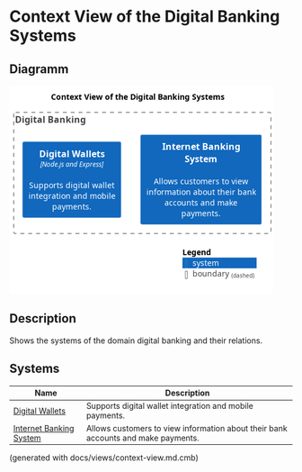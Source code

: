 # Context View of the Digital Banking Systems

## Diagramm
![Context View of the Digital Banking Systems](../../mybank/digital-banking/context-view.png)

## Description
Shows the systems of the domain digital banking and their relations.
## Systems
| Name | Description |
|---|---|
| [Digital Wallets](../../mybank/digital-banking/digital-wallets-system.md) | Supports digital wallet integration and mobile payments. |
| [Internet Banking System](../../mybank/digital-banking/internet-banking-system.md) | Allows customers to view information about their bank accounts and make payments. |


(generated with docs/views/context-view.md.cmb)
